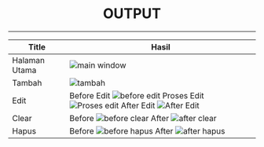 <h1 align="center">OUTPUT</h1>

<hr></hr>

| Title | Hasil |
| ----- | ----- |
| Halaman Utama | ![main window](https://user-images.githubusercontent.com/58881125/120755219-e1f90a80-c537-11eb-8b2a-89f0fac08e99.PNG) |
| Tambah | ![tambah](https://user-images.githubusercontent.com/58881125/120760646-89793b80-c53e-11eb-9d23-db3f69d64a3c.PNG) |
| Edit |Before Edit ![before edit](https://user-images.githubusercontent.com/58881125/120761675-a5c9a800-c53f-11eb-8d2b-b4b83ccf926d.PNG) Proses Edit ![Proses edit](https://user-images.githubusercontent.com/58881125/120761685-a7936b80-c53f-11eb-84d2-e2bc432e971c.PNG) After Edit ![After Edit](https://user-images.githubusercontent.com/58881125/120761692-a95d2f00-c53f-11eb-99ce-ec3e5c1eb796.PNG) |
| Clear | Before ![before clear](https://user-images.githubusercontent.com/58881125/120761139-11f7dc00-c53f-11eb-9fa3-d0cc89de2ee1.PNG) After ![after clear](https://user-images.githubusercontent.com/58881125/120761180-1cb27100-c53f-11eb-9508-82f6074ed221.PNG) |
| Hapus | Before ![before hapus](https://user-images.githubusercontent.com/58881125/120760953-e37a0100-c53e-11eb-942a-e8e3c8c90dc2.PNG) After ![after hapus](https://user-images.githubusercontent.com/58881125/120761029-f7bdfe00-c53e-11eb-9c36-62badaf29844.PNG) |